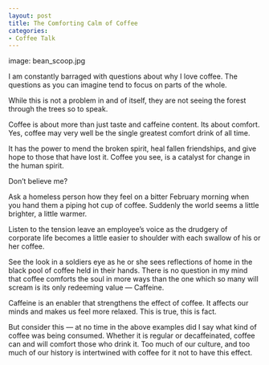 ```yaml
---
layout: post
title: The Comforting Calm of Coffee
categories:
- Coffee Talk
---
```

image: bean_scoop.jpg

I am constantly barraged with questions about why I love coffee. The questions as you can imagine tend to focus on parts of the whole.

While this is not a problem in and of itself, they are not seeing the forest through the trees so to speak.

Coffee is about more than just taste and caffeine content. Its about comfort. Yes, coffee may very well be the single greatest comfort drink of all time.

It has the power to mend the broken spirit, heal fallen friendships, and give hope to those that have lost it. Coffee you see, is a catalyst for change in the human spirit.

Don’t believe me?

Ask a homeless person how they feel on a bitter February morning when you hand them a piping hot cup of coffee. Suddenly the world seems a little brighter, a little warmer.

Listen to the tension leave an employee’s voice as the drudgery of corporate life becomes a little easier to shoulder with each swallow of his or her coffee.

See the look in a soldiers eye as he or she sees reflections of home in the black pool of coffee held in their hands.
There is no question in my mind that coffee comforts the soul in more ways than the one which so many will scream is its only redeeming value — Caffeine.

Caffeine is an enabler that strengthens the effect of coffee. It affects our minds and makes us feel more relaxed. This is true, this is fact.

But consider this — at no time in the above examples did I say what kind of coffee was being consumed. Whether it is regular or decaffeinated, coffee can and will comfort those who drink it. Too much of our culture, and too much of our history is intertwined with coffee for it not to have this effect. 